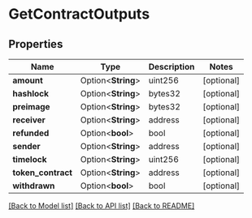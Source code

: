 # GetContractOutputs

## Properties

Name | Type | Description | Notes
------------ | ------------- | ------------- | -------------
**amount** | Option<**String**> | uint256 | [optional]
**hashlock** | Option<**String**> | bytes32 | [optional]
**preimage** | Option<**String**> | bytes32 | [optional]
**receiver** | Option<**String**> | address | [optional]
**refunded** | Option<**bool**> | bool | [optional]
**sender** | Option<**String**> | address | [optional]
**timelock** | Option<**String**> | uint256 | [optional]
**token_contract** | Option<**String**> | address | [optional]
**withdrawn** | Option<**bool**> | bool | [optional]

[[Back to Model list]](../README.md#documentation-for-models) [[Back to API list]](../README.md#documentation-for-api-endpoints) [[Back to README]](../README.md)


